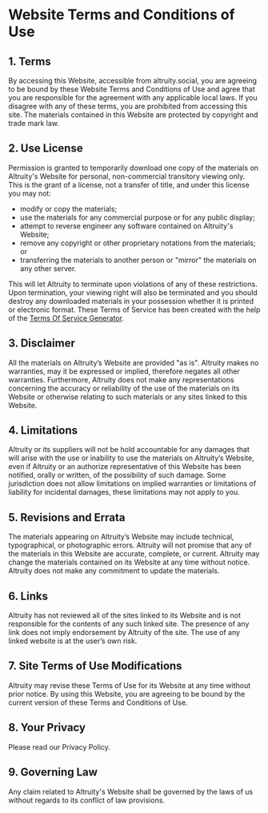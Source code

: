 <h1>Website Terms and Conditions of Use</h1>

<h2>1. Terms</h2>

<p>By accessing this Website, accessible from altruity.social, you are agreeing to be bound by these Website Terms and Conditions of Use and agree that you are responsible for the agreement with any applicable local laws. If you disagree with any of these terms, you are prohibited from accessing this site. The materials contained in this Website are protected by copyright and trade mark law.</p>

<h2>2. Use License</h2>

<p>Permission is granted to temporarily download one copy of the materials on Altruity's Website for personal, non-commercial transitory viewing only. This is the grant of a license, not a transfer of title, and under this license you may not:</p>

<ul>
    <li>modify or copy the materials;</li>
    <li>use the materials for any commercial purpose or for any public display;</li>
    <li>attempt to reverse engineer any software contained on Altruity's Website;</li>
    <li>remove any copyright or other proprietary notations from the materials; or</li>
    <li>transferring the materials to another person or "mirror" the materials on any other server.</li>
</ul>

<p>This will let Altruity to terminate upon violations of any of these restrictions. Upon termination, your viewing right will also be terminated and you should destroy any downloaded materials in your possession whether it is printed or electronic format. These Terms of Service has been created with the help of the <a href="https://www.termsofservicegenerator.net">Terms Of Service Generator</a>.</p>

<h2>3. Disclaimer</h2>

<p>All the materials on Altruity’s Website are provided "as is". Altruity makes no warranties, may it be expressed or implied, therefore negates all other warranties. Furthermore, Altruity does not make any representations concerning the accuracy or reliability of the use of the materials on its Website or otherwise relating to such materials or any sites linked to this Website.</p>

<h2>4. Limitations</h2>

<p>Altruity or its suppliers will not be hold accountable for any damages that will arise with the use or inability to use the materials on Altruity’s Website, even if Altruity or an authorize representative of this Website has been notified, orally or written, of the possibility of such damage. Some jurisdiction does not allow limitations on implied warranties or limitations of liability for incidental damages, these limitations may not apply to you.</p>

<h2>5. Revisions and Errata</h2>

<p>The materials appearing on Altruity’s Website may include technical, typographical, or photographic errors. Altruity will not promise that any of the materials in this Website are accurate, complete, or current. Altruity may change the materials contained on its Website at any time without notice. Altruity does not make any commitment to update the materials.</p>

<h2>6. Links</h2>

<p>Altruity has not reviewed all of the sites linked to its Website and is not responsible for the contents of any such linked site. The presence of any link does not imply endorsement by Altruity of the site. The use of any linked website is at the user’s own risk.</p>

<h2>7. Site Terms of Use Modifications</h2>

<p>Altruity may revise these Terms of Use for its Website at any time without prior notice. By using this Website, you are agreeing to be bound by the current version of these Terms and Conditions of Use.</p>

<h2>8. Your Privacy</h2>

<p>Please read our Privacy Policy.</p>

<h2>9. Governing Law</h2>

<p>Any claim related to Altruity's Website shall be governed by the laws of us without regards to its conflict of law provisions.</p>
